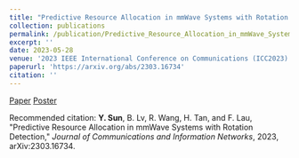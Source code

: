 ```yaml
---
title: "Predictive Resource Allocation in mmWave Systems with Rotation Detection"
collection: publications
permalink: /publication/Predictive_Resource_Allocation_in_mmWave_Systems_with_Rotation_Detection
excerpt: ''
date: 2023-05-28
venue: '2023 IEEE International Conference on Communications (ICC2023)'
paperurl: 'https://arxiv.org/abs/2303.16734'
citation: ''
---
```



[Paper](http://yfsun0327.github.io/files/Predictive_Resource_Allocation_in_mmWave_Systems_with_Rotation_Detection.pdf)
[Poster](http://yfsun0327.github.io/files/ICC23_poster.pdf)

Recommended citation: <b>Y. Sun</b>, B. Lv, R. Wang, H. Tan, and F. Lau, "Predictive Resource Allocation in mmWave Systems with Rotation Detection," <i>Journal of Communications and Information Networks</i>, 2023, arXiv:2303.16734.
